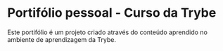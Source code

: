 # Portifólio pessoal - Curso da Trybe

Este portifólio é um projeto criado através do conteúdo aprendido no ambiente de aprendizagem da Trybe.
